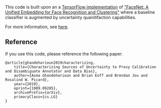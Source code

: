 This code is built upon an a [TensorFlow implementation](https://github.com/davidsandberg/facenet) of ["FaceNet: A Unified Embedding for Face Recognition and Clustering"](http://arxiv.org/abs/1503.03832) where a baseline classifier is augmented by uncertainty quanitifaction capabilities.

For more information, see [here](https://arxiv.org/abs/1909.09285).

## Reference
If you use this code, please reference the following paper:

```
@article{ghandeharioun2019characterizing,
    title={Characterizing Sources of Uncertainty to Proxy Calibration and Disambiguate Annotator and Data Bias},
    author={Asma Ghandeharioun and Brian Eoff and Brendan Jou and Rosalind W. Picard},
    year={2019},
    eprint={1909.09285},
    archivePrefix={arXiv},
    primaryClass={cs.LG}
}
```